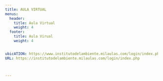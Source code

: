 ```yaml
---
title: AULA VIRTUAL
menus:
  header:
    title: Aula Virtual
    weight: 4
  footer:
    title: Aula Virual
    weight: 4


ubicATION: https://www.institutodelambiente.milaulas.com/login/index.php/
URL: https://institutodelambiente.milaulas.com/login/index.php



---
```

